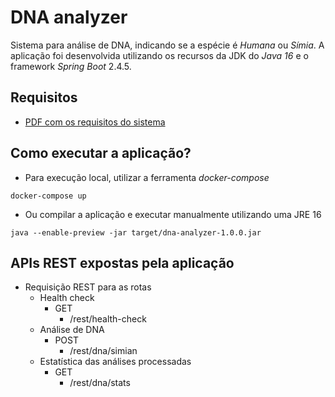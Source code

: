 # DNA analyzer
Sistema para análise de DNA, indicando se a espécie é _Humana_ ou _Símia_.
A aplicação foi desenvolvida utilizando os recursos da JDK do *Java 16* e o framework *Spring Boot* 2.4.5.

## Requisitos
- [PDF com os requisitos do sistema](code-challenge-documentation.pdf)

## Como executar a aplicação?
- Para execução local, utilizar a ferramenta _docker-compose_
```
docker-compose up
```
- Ou compilar a aplicação e executar manualmente utilizando uma JRE 16
```
java --enable-preview -jar target/dna-analyzer-1.0.0.jar
```

## APIs REST expostas pela aplicação
- Requisição REST para as rotas
    - Health check
        - GET
            - /rest/health-check
    - Análise de DNA
        - POST
            - /rest/dna/simian
    - Estatística das análises processadas
        - GET
            - /rest/dna/stats